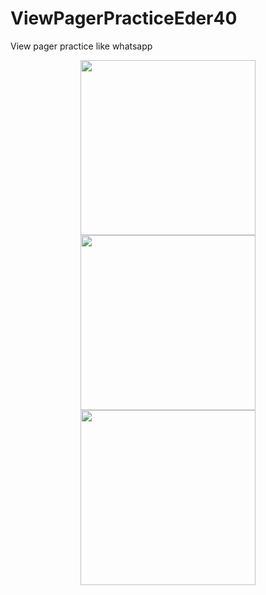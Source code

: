 # ViewPagerPracticeEder40

View pager practice like whatsapp
<p align = "center">
<img src="https://github.com/EderVidaurri40/ViewPagerPracticeEder40/assets/134014414/b82a9343-4c3d-4ed4-9ae9-dec743c0818b" width="280">
<img src="https://github.com/EderVidaurri40/ViewPagerPracticeEder40/assets/134014414/c29a70cc-cac9-428a-b21c-010d6546876d" width="280">
<img src="https://github.com/EderVidaurri40/ViewPagerPracticeEder40/assets/134014414/1c18f68e-7fcf-4082-9951-3dca8a8d104b" width="280">
</p>



